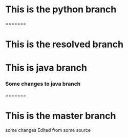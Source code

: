 
# This is the python branch
=======
# This is the resolved branch


# This is java branch

### Some changes to java branch
=======
# This is the master branch

some changes
Edited from some source


